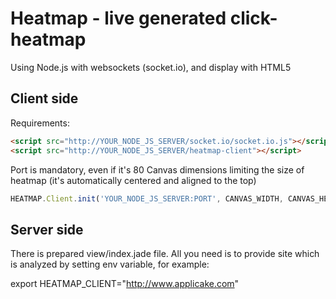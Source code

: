 # Heatmap - live generated click-heatmap

Using Node.js with websockets (socket.io), and display with HTML5

## Client side

Requirements:

``` html
<script src="http://YOUR_NODE_JS_SERVER/socket.io/socket.io.js"></script>
<script src="http://YOUR_NODE_JS_SERVER/heatmap-client"></script>
```

Port is mandatory, even if it's 80
Canvas dimensions limiting the size of heatmap (it's automatically
centered and aligned to the top)

``` javascript
HEATMAP.Client.init('YOUR_NODE_JS_SERVER:PORT', CANVAS_WIDTH, CANVAS_HEIGHT);
```

## Server side

There is prepared view/index.jade file. All you need is to provide
site which is analyzed by setting env variable, for example:

export HEATMAP_CLIENT="http://www.applicake.com"
